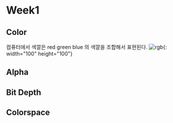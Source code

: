 # Week1

## Color
컴퓨터에서 색깔은 red green blue 의 색깔을 조합해서 표현된다.
![rgb](https://user-images.githubusercontent.com/76280155/134163040-485d22b5-adbf-4271-9366-49c153f13839.png){: width="100" height="100"}

## Alpha

## Bit Depth

## Colorspace
